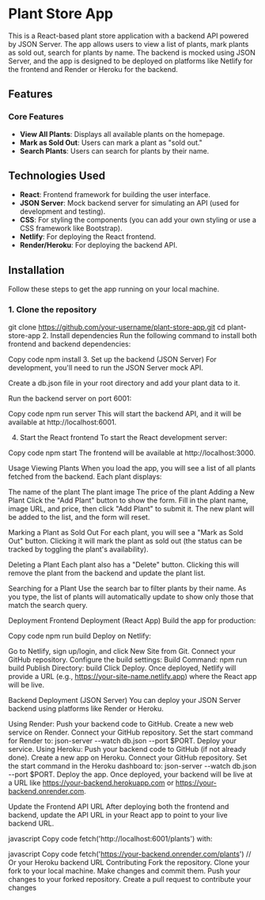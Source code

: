 # Plant Store App

This is a React-based plant store application with a backend API powered by JSON Server. The app allows users to view a list of plants, mark plants as sold out, search for plants by name. The backend is mocked using JSON Server, and the app is designed to be deployed on platforms like Netlify for the frontend and Render or Heroku for the backend.

## Features

### Core Features
- **View All Plants**: Displays all available plants on the homepage.
- **Mark as Sold Out**: Users can mark a plant as "sold out."
- **Search Plants**: Users can search for plants by their name.


## Technologies Used

- **React**: Frontend framework for building the user interface.
- **JSON Server**: Mock backend server for simulating an API (used for development and testing).
- **CSS**: For styling the components (you can add your own styling or use a CSS framework like Bootstrap).
- **Netlify**: For deploying the React frontend.
- **Render/Heroku**: For deploying the backend API.

## Installation

Follow these steps to get the app running on your local machine.

### 1. Clone the repository


git clone https://github.com/your-username/plant-store-app.git
cd plant-store-app
2. Install dependencies
Run the following command to install both frontend and backend dependencies:


Copy code
npm install
3. Set up the backend (JSON Server)
For development, you'll need to run the JSON Server mock API.

Create a db.json file in your root directory  and add your plant data to it.

Run the backend server on port 6001:


Copy code
npm run server
This will start the backend API, and it will be available at http://localhost:6001.

4. Start the React frontend
To start the React development server:


Copy code
npm start
The frontend will be available at http://localhost:3000.

Usage
Viewing Plants
When you load the app, you will see a list of all plants fetched from the backend. Each plant displays:

The name of the plant
The plant image
The price of the plant
Adding a New Plant
Click the "Add Plant" button to show the form. Fill in the plant name, image URL, and price, then click "Add Plant" to submit it. The new plant will be added to the list, and the form will reset.

Marking a Plant as Sold Out
For each plant, you will see a "Mark as Sold Out" button. Clicking it will mark the plant as sold out (the status can be tracked by toggling the plant's availability).

Deleting a Plant
Each plant also has a "Delete" button. Clicking this will remove the plant from the backend and update the plant list.

Searching for a Plant
Use the search bar to filter plants by their name. As you type, the list of plants will automatically update to show only those that match the search query.

Deployment
Frontend Deployment (React App)
Build the app for production:


Copy code
npm run build
Deploy on Netlify:

Go to Netlify, sign up/login, and click New Site from Git.
Connect your GitHub repository.
Configure the build settings:
Build Command: npm run build
Publish Directory: build
Click Deploy.
Once deployed, Netlify will provide a URL (e.g., https://your-site-name.netlify.app) where the React app will be live.

Backend Deployment (JSON Server)
You can deploy your JSON Server backend using platforms like Render or Heroku.

Using Render:
Push your backend code to GitHub.
Create a new web service on Render.
Connect your GitHub repository.
Set the start command for Render to: json-server --watch db.json --port $PORT.
Deploy your service.
Using Heroku:
Push your backend code to GitHub (if not already done).
Create a new app on Heroku.
Connect your GitHub repository.
Set the start command in the Heroku dashboard to: json-server --watch db.json --port $PORT.
Deploy the app.
Once deployed, your backend will be live at a URL like https://your-backend.herokuapp.com or https://your-backend.onrender.com.

Update the Frontend API URL
After deploying both the frontend and backend, update the API URL in your React app to point to your live backend URL.



javascript
Copy code
fetch('http://localhost:6001/plants')
with:

javascript
Copy code
fetch('https://your-backend.onrender.com/plants') // Or your Heroku backend URL
Contributing
Fork the repository.
Clone your fork to your local machine.
Make changes and commit them.
Push your changes to your forked repository.
Create a pull request to contribute your changes

